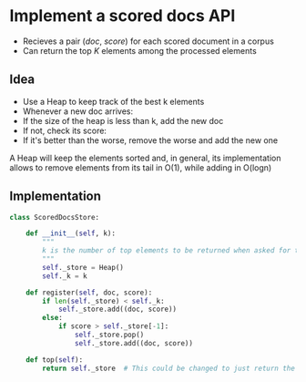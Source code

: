 # Implement a scored docs API

- Recieves a pair (*doc*, *score*) for each scored document in a corpus
- Can return the top *K* elements among the processed elements

## Idea

- Use a Heap to keep track of the best k elements
- Whenever a new doc arrives:
 - If the size of the heap is less than k, add the new doc
 - If not, check its score:
  - If it's better than the worse, remove the worse and add the new one

A Heap will keep the elements sorted and, in general, its implementation allows to remove elements from its tail in O(1), while adding in O(logn)

## Implementation

```python
class ScoredDocsStore:

    def __init__(self, k):
        """
        k is the number of top elements to be returned when asked for top
        """
        self._store = Heap()
        self._k = k

    def register(self, doc, score):
        if len(self._store) < self._k:
            self._store.add((doc, score))
        else:
            if score > self._store[-1]:
                self._store.pop()
                self._store.add((doc, score))

    def top(self):
        return self._store  # This could be changed to just return the docs, not the scores
```